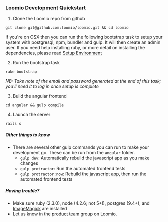 ### Loomio Development Quickstart

1. Clone the Loomio repo from github
```
git clone git@github.com:loomio/loomio.git && cd loomio
```

If you're on OSX then you can run the following bootstrap task to setup your system with postgresql, npm, bundler and gulp. It will then create an admin user. If you need help installing ruby, or more detail on installing the dependencies, please read [Setup Environment](setup_environment.md)

2. Run the bootstrap task
```
rake bootstrap
```

_NB: Take note of the email and password generated at the end of this task; you'll need it to log in once setup is complete_

3. Build the angular frontend
```
cd angular && gulp compile
```
4. Launch the server
```
rails s
```

##### Other things to know
- There are several other gulp commands you can run to make your development go. These can be run from the `angular` folder.
  - `gulp dev`: Automatically rebuild the javascript app as you make changes
  - `gulp protractor`: Run the automated frontend tests
  - `gulp protractor:now`: Rebuild the javascript app, then run the automated frontend tests

##### Having trouble?

- Make sure ruby (2.3.0), node (4.2.6; not 5+!), postgres (9.4+), and [ImageMagick](http://stackoverflow.com/questions/3704919/installing-rmagick-on-ubuntu) are installed
- Let us know in the [product team](https://www.loomio.org/g/VmBUX7WM/loomio-community-product-team) group on Loomio.
